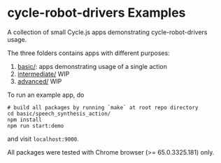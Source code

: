 # cycle-robot-drivers Examples

A collection of small Cycle.js apps demonstrating cycle-robot-drivers usage.

The three folders contains apps with different purposes:

1. [basic/](./basic): apps demonstrating usage of a single action
2. [intermediate/](./intermediate) WIP
3. [advanced/](./advanced) WIP

To run an example app, do

```
# build all packages by running `make` at root repo directory
cd basic/speech_synthesis_action/
npm install
npm run start:demo
```

and visit `localhost:9000`.

All packages were tested with Chrome browser (>= 65.0.3325.181) only.
